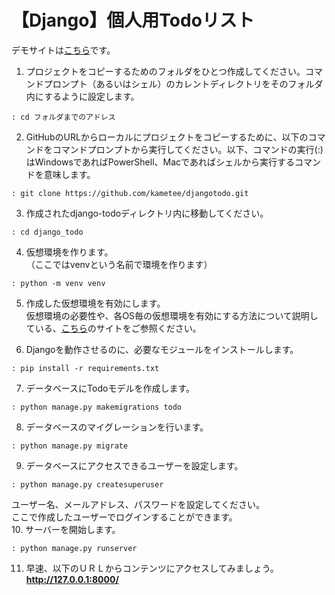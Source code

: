 # 【Django】個人用Todoリスト
デモサイトは<a href="http://4ndk5.pythonanywhere.com/" target="_blank">こちら</a>です。

1. プロジェクトをコピーするためのフォルダをひとつ作成してください。コマンドプロンプト（あるいはシェル）のカレントディレクトリをそのフォルダ内にするように設定します。  
```
: cd フォルダまでのアドレス
```
  
2. GitHubのURLからローカルにプロジェクトをコピーするために、以下のコマンドをコマンドプロンプトから実行してください。以下、コマンドの実行(:)はWindowsであればPowerShell、Macであればシェルから実行するコマンドを意味します。  
```
: git clone https://github.com/kametee/djangotodo.git
```

3. 作成されたdjango-todoディレクトリ内に移動してください。  
```
: cd django_todo
```

4. 仮想環境を作ります。  
（ここではvenvという名前で環境を作ります）  
```
: python -m venv venv
```  
  
5. 作成した仮想環境を有効にします。  
仮想環境の必要性や、各OS毎の仮想環境を有効にする方法について説明している、<a href="https://camp.trainocate.co.jp/magazine/venv-python/" target="_blank">こちら</a>のサイトをご参照ください。  

6. Djangoを動作させるのに、必要なモジュールをインストールします。  
```
: pip install -r requirements.txt
```
  
7. データベースにTodoモデルを作成します。  
```
: python manage.py makemigrations todo
```
  
8. データベースのマイグレーションを行います。  
```
: python manage.py migrate
```

9. データベースにアクセスできるユーザーを設定します。
```
: python manage.py createsuperuser  
```
ユーザー名、メールアドレス、パスワードを設定してください。  
ここで作成したユーザーでログインすることができます。    
10. サーバーを開始します。  
```
: python manage.py runserver
```  
11. 早速、以下のＵＲＬからコンテンツにアクセスしてみましょう。  
  **http://127.0.0.1:8000/**
